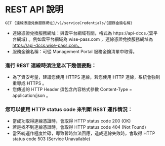 # REST API 說明
```sh
GET {連線憑證兌換服務網址}/v1/serviceCredentials/{服務金鑰名稱}
```
- 連線憑證兌換服務網址：與雲平台網域有關，格式為 https://api-dccs.{雲平台網域} 。例如雲平台網域為 wise-pass.com ，連線憑證兌換服務網址為 https://api-dccs.wise-pass.com。
- 服務金鑰名稱：可從 Management Portal 服務金鑰清單中取得。
### 進行 REST 連線時須注意以下幾個要點：

- 為了資安考量，建議您使用 HTTPS 連線，若您使用 HTTP 連線，系統會強制重導成 HTTPS 。
- 您傳送的 HTTP Header 須包含內容格式參數 Content-Type = application/json 。
### 您可以使用 HTTP status code 來判斷 REST 運作情況：

- 當成功取得連線憑證時，會取得 HTTP status code 200 (OK)
- 若是找不到連線憑證時，會取得 HTTP status code 404 (Not Found)
- 當系統運作極度忙碌，導致暫時無法回應，造成連線失敗時，會取得 HTTP status code 503 (Service Unavailable)